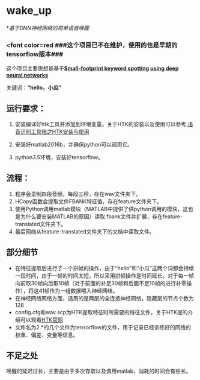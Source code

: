 # wake_up
**基于DNN神经网络的简单语音唤醒*

### <font color=red ###这个项目已不在维护，使用的也是早期的tensorflow版本###
这个项目主要思想是基于[**Small-footprint keyword spotting using deep neural networks**](https://ieeexplore.ieee.org/abstract/document/6854370/)

关键词：**“hello，小瓜”**

## 运行要求：
1. 安装编译好htk工具并添加到环境变量。关于HTK的安装以及使用可以参考[
语音识别工具箱之HTK安装与使用](http://www.cnblogs.com/mingzhao810/archive/2012/08/03/2617674.html)

2. 安装好matlab2016b，并确保python可以调用它。

3. python3.5环境，安装好tensorflow。

## 流程：
1. 程序会录制四段音频，每段三秒，存在wav文件夹下。
2. HCopy函数会提取文件FBANK特征值，存在feature文件夹下。
3. 使用Python调用matlab模块（MATLAB中提供了供python调用的模块，这也是为什么要安装MATLAB的原因）读取.fbank文件并扩展，存在feature-translated文件夹下。
4. 最后网络从feature-translated文件夹下的文档中读取文件。

## 部分细节

- 在特征提取后进行了一个拼帧的操作，由于“hello”和“小瓜”这两个词都会持续一段时间，由于一帧的时间太短，所以采用拼帧操作是时间延长。对于每一帧向前取30帧向后取10帧（对于前面的补足30帧和后面不足10帧的进行补零操作），将这41帧作为一组数据喂入神经网络。
- 在神经网络网络方面，选用的是两层的全连接神经网络，隐藏层的节点个数为128
- config.cfg和wav.scp为HTK提取特征时所需要的特征文件。关于HTK提的介绍可以观看[HTK官网](http://htk.eng.cam.ac.uk/)
- 文件名为2.\*的几个文件为tensorflow的文件，用于记录已经训练好的网络的权重、偏差、变量等信息。

## 不足之处
唤醒的延迟过长，主要是由于多次存取以及调用matlab，消耗的时间会有些长。

